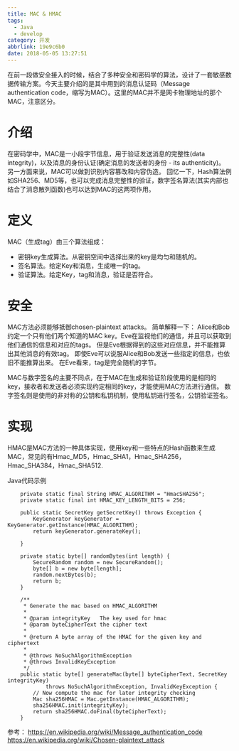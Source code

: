```yaml
---
title: MAC & HMAC
tags:
  - Java
  - develop
category: 开发
abbrlink: 19e9c6b0
date: 2018-05-05 13:27:51
---
```

在前一段做安全接入的时候，结合了多种安全和密码学的算法，设计了一套敏感数据传输方案。今天主要介绍的是其中用到的消息认证码（Message authentication code，缩写为MAC）。这里的MAC并不是网卡物理地址的那个MAC，注意区分。

# 介绍
在密码学中，MAC是一小段字节信息，用于验证发送消息的完整性(data integrity)，以及消息的身份认证(确定消息的发送者的身份 - its authenticity)。
另一方面来说，MAC可以做到识别内容篡改和内容伪造。
回忆一下，Hash算法例如SHA256、MD5等，也可以完成消息完整性的验证，数字签名算法(其实内部也结合了消息散列函数)也可以达到MAC的这两项作用。

# 定义
MAC（生成tag）由三个算法组成：
- 密钥key生成算法。从密钥空间中选择出来的key是均匀和随机的。
- 签名算法。给定Key和消息，生成唯一的tag。
- 验证算法。给定Key，tag和消息，验证是否符合。

# 安全
MAC方法必须能够抵御chosen-plaintext attacks。
简单解释一下：
Alice和Bob约定一个只有他们两个知道的MAC key。Eve在监视他们的通信，并且可以获取到他们通信的信息和对应的tags。
但是Eve根据得到的这些对应信息，并不能推算出其他消息的有效tag。
即使Eve可以说服Alice和Bob发送一些指定的信息，也依旧不能推算出来。
在Eve看来，tag是完全随机的字节。
<!--more-->

MAC与数字签名的主要不同点，在于MAC在生成和验证阶段使用的是相同的key，接收者和发送者必须实现约定相同的key，才能使用MAC方法进行通信。
数字签名则是使用的非对称的公钥和私钥机制，使用私钥进行签名，公钥验证签名。

# 实现
HMAC是MAC方法的一种具体实现，使用key和一些特点的Hash函数来生成MAC，常见的有Hmac_MD5，Hmac_SHA1，Hmac_SHA256，Hmac_SHA384，Hmac_SHA512.

Java代码示例
```
    private static final String HMAC_ALGORITHM = "HmacSHA256";
    private static final int HMAC_KEY_LENGTH_BITS = 256;

    public static SecretKey getSecretKey() throws Exception {
        KeyGenerator keyGenerator = KeyGenerator.getInstance(HMAC_ALGORITHM);
        return keyGenerator.generateKey();

    }

    private static byte[] randomBytes(int length) {
        SecureRandom random = new SecureRandom();
        byte[] b = new byte[length];
        random.nextBytes(b);
        return b;
    }

    /**
     * Generate the mac based on HMAC_ALGORITHM
     *
     * @param integrityKey   The key used for hmac
     * @param byteCipherText the cipher text
     *
     * @return A byte array of the HMAC for the given key and ciphertext
     *
     * @throws NoSuchAlgorithmException
     * @throws InvalidKeyException
     */
    public static byte[] generateMac(byte[] byteCipherText, SecretKey integrityKey)
            throws NoSuchAlgorithmException, InvalidKeyException {
        // Now compute the mac for later integrity checking
        Mac sha256HMAC = Mac.getInstance(HMAC_ALGORITHM);
        sha256HMAC.init(integrityKey);
        return sha256HMAC.doFinal(byteCipherText);
    }
```

参考：
https://en.wikipedia.org/wiki/Message_authentication_code
https://en.wikipedia.org/wiki/Chosen-plaintext_attack